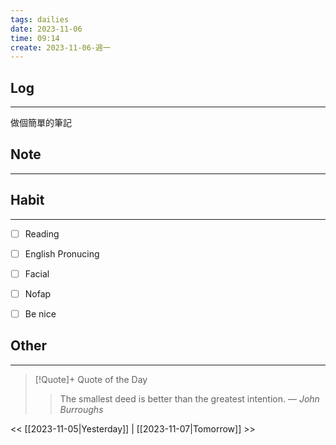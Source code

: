 ```yaml
---
tags: dailies  
date: 2023-11-06
time: 09:14
create: 2023-11-06-週一
---
```


## Log
---
做個簡單的筆記

## Note
---


## Habit
---
- [ ] Reading
- [ ] English Pronucing
- [ ] Facial
- [ ] Nofap
- [ ] Be nice


## Other
---

> [!Quote]+ Quote of the Day
> > The smallest deed is better than the greatest intention.
> — <cite>John Burroughs</cite>

<< [[2023-11-05|Yesterday]] | [[2023-11-07|Tomorrow]] >>